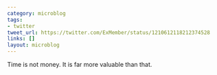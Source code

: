 ```yaml
---
category: microblog
tags:
- twitter
tweet_url: https://twitter.com/ExMember/status/1210612118212374528
links: []
layout: microblog
---
```

Time is not money. It is far more valuable than that.
